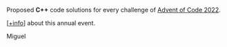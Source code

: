 Proposed **C++** code solutions for every challenge of [Advent of Code 2022](https://adventofcode.com/2022).

[[+info](https://adventofcode.com/2022/about)] about this annual event.

Miguel